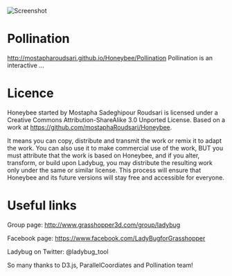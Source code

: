 ![Screenshot](http://api.ning.com/files/OsG-NixX39fgvBguMkfqhfQB8A6qoIOoishY-IJX5jjM5aTt7vHdO05*4SLN3rLPUVIksyARyzUIMt3w1gJPlWA3aO-DlMvQ/Merged_Icons_2.png?width=200)

Pollination
========================================
http://mostapharoudsari.github.io/Honeybee/Pollination
Pollination is an interactive ...

Licence
========================================
Honeybee started by Mostapha Sadeghipour Roudsari is licensed under a Creative Commons Attribution-ShareAlike 3.0 Unported License. Based on a work at https://github.com/mostaphaRoudsari/Honeybee.
	
It means you can copy, distribute and transmit the work or remix it to adapt the work. You can also use it to make commercial use of the work, BUT you must attribute that the work is based on Honeybee, and if you alter, transform, or build upon Ladybug, you may distribute the resulting work only under the same or similar license. This process will ensure that Honeybee and its future versions will stay free and accessible for everyone.

Useful links
========================================
Group page: http://www.grasshopper3d.com/group/ladybug

Facebook page: https://www.facebook.com/LadyBugforGrasshopper

Ladybug on Twitter: @ladybug_tool

So many thanks to D3.js, ParallelCoordiates and Pollination team!
